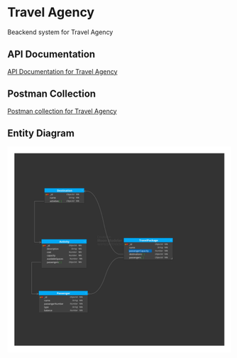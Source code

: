 
# Travel Agency


Beackend system for Travel Agency



## API Documentation

[API Documentation for Travel Agency](https://documenter.getpostman.com/view/11220499/2sA3BobBwW)



## Postman Collection

[Postman collection for Travel Agency](https://api.postman.com/collections/11220499-f435af18-662b-44e9-9221-974fac37d1eb?access_key=PMAT-01HVZY2HQ7NX8CVAB1PN8NCSTZ)


## Entity Diagram

![Image Alt Text](https://github.com/gooduru-vineeth/travel-agency/blob/main/assets/travel_agency_entity_diagram.jpg?raw=true)


